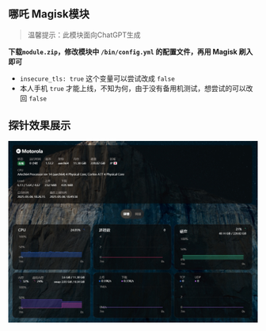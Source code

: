 ## 哪吒 Magisk模块
> 温馨提示：此模块面向ChatGPT生成

**下载`module.zip`，修改模块中 `/bin/config.yml` 的配置文件，再用 Magisk 刷入即可**

- `insecure_tls: true` 这个变量可以尝试改成 `false`
- 本人手机 `true` 才能上线，不知为何，由于没有备用机测试，想尝试的可以改回 `false`

## 探针效果展示

![效果展示](./effect.jpg)  <!-- 请确保图片在仓库的根目录下 -->
